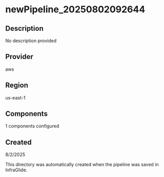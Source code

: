 # newPipeline_20250802092644

## Description
No description provided

## Provider
aws

## Region
us-east-1

## Components
1 components configured

## Created
8/2/2025

This directory was automatically created when the pipeline was saved in InfraGlide.
